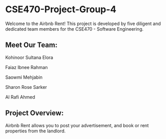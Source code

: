 # CSE470-Project-Group-4

Welcome to the Airbnb Rent! This project is developed by five diligent and dedicated team members for the CSE470 - Software Engineering.

## Meet Our Team:

Kohinoor Sultana Elora

Faiaz Ibnee Rahman

Saowmi Mehjabin

Sharon Rose Sarker

Al Rafi Ahmed

## Project Overview:

Airbnb Rent allows you to post your advertisement, and book or rent properties from the landlord.
